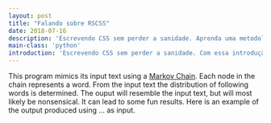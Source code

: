 ```yaml
---
layout: post
title: "Falando sobre RSCSS"
date: 2018-07-16
description: 'Escrevendo CSS sem perder a sanidade. Aprenda uma metodologia que pode salvar muitas dores de cabeça.'
main-class: 'python'
introduction: 'Escrevendo CSS sem perder a sanidade. Com essa introdução, Rico St. Cruz o criador chama a atenção de todos sobre uma metodologia melhor para se escrever CSS.'
---
```

This program mimics its input text using a [Markov Chain](https://en.wikipedia.org/wiki/Markov_chain). Each node in the chain represents a word. From the input text the distribution of following words is determined. The ouput will resemble the input text, but will most likely be nonsensical. It can lead to some fun results. Here is an example of the output produced using ... as input.